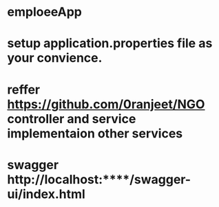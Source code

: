 # emploeeApp
# setup application.properties file as your convience.
# reffer https://github.com/0ranjeet/NGO controller and service implementaion other services
# swagger http://localhost:****/swagger-ui/index.html
